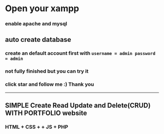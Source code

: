 # Open your xampp
### enable apache and mysql

## auto create database

### create an default account first with ``username = admin password = admin``

### not fully finished but you can try it 
### click star and follow me :) Thank you
***
## SIMPLE Create Read Update and Delete(CRUD) WITH PORTFOLIO website
### HTML + CSS + + JS + PHP  
